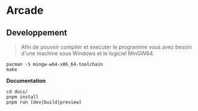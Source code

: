 # Arcade

## Developpement
> Afin de pouvoir compiler et executer le programme vous avez besoin d'une
> machine sous Windows et le logiciel MinGW64.
```
pacman -S mingw-w64-x86_64-toolchain
make
```

**Documentation**
```
cd docs/
pnpm install
pnpm run [dev|build|preview]
```
